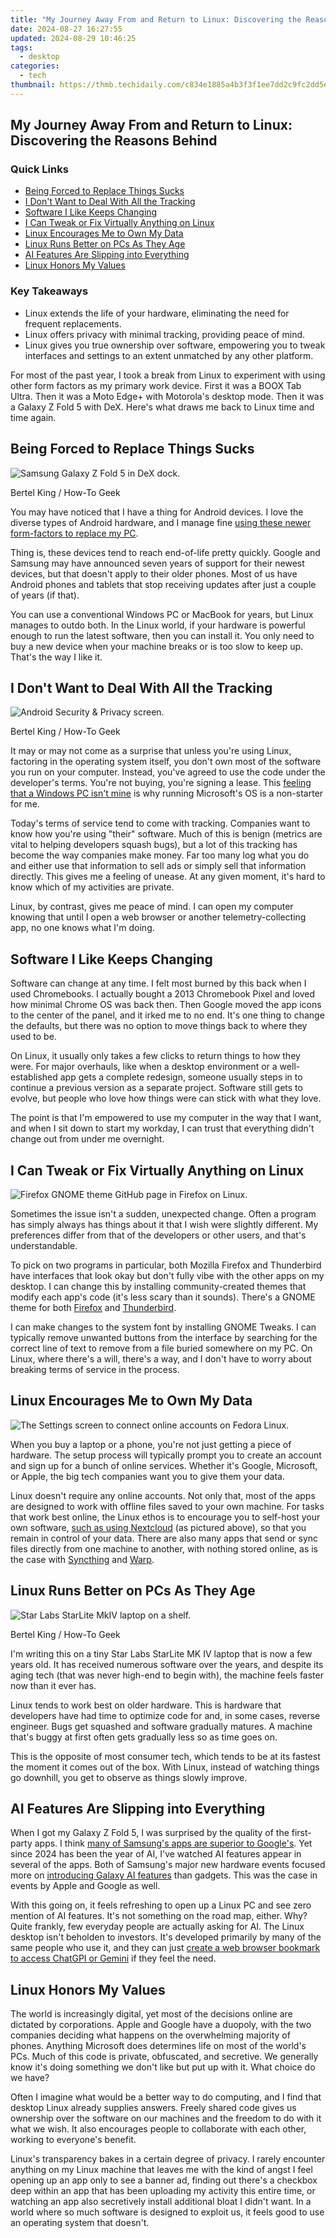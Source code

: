```yaml
---
title: "My Journey Away From and Return to Linux: Discovering the Reasons Behind"
date: 2024-08-27 16:27:55
updated: 2024-08-29 10:46:25
tags:
  - desktop
categories:
  - tech
thumbnail: https://thmb.techidaily.com/c834e1885a4b3f3f1ee7dd2c9fc2dd5ec6f5c9eaec19dd6a1d5eb489c36a841d.jpg
---
```


## My Journey Away From and Return to Linux: Discovering the Reasons Behind

### Quick Links

* [Being Forced to Replace Things Sucks](https://win-answers.techidaily.com/outriders-and-the-triumph-over-low-frames-per-second-dilemma/)
* [I Don't Want to Deal With All the Tracking](https://program-issues.techidaily.com/optimize-your-fortnite-warzone-experience-eliminating-stutters-and-enhancing-fps/)
* [Software I Like Keeps Changing](https://youtube-stream.techidaily.com/navigating-through-paid-product-evaluations-online-for-2024/)
* [I Can Tweak or Fix Virtually Anything on Linux](https://youtube-webster.techidaily.com/park-sponsorships-a-guide-to-easy-fundraising-for-budget-channels/)
* [Linux Encourages Me to Own My Data](https://snapchat-videos.techidaily.com/new-flipboard-celebs-snapchat-reels-for-2024/)
* [Linux Runs Better on PCs As They Age](https://fake-location.techidaily.com/what-is-fake-gps-location-pro-and-is-it-good-on-itel-p40-drfone-by-drfone-virtual-android/)
* [AI Features Are Slipping into Everything](https://extra-hints.techidaily.com/10-key-tips-on-how-to-design-podcast-cover-art/)
* [Linux Honors My Values](https://youtube-sure.techidaily.com/024-approved-ideal-history-streams-the-10-premier-channels-for-students-study/)

### Key Takeaways

* Linux extends the life of your hardware, eliminating the need for frequent replacements.
* Linux offers privacy with minimal tracking, providing peace of mind.
* Linux gives you true ownership over software, empowering you to tweak interfaces and settings to an extent unmatched by any other platform.

 For most of the past year, I took a break from Linux to experiment with using other form factors as my primary work device. First it was a BOOX Tab Ultra. Then it was a Moto Edge+ with Motorola's desktop mode. Then it was a Galaxy Z Fold 5 with DeX. Here's what draws me back to Linux time and time again.

##  Being Forced to Replace Things Sucks

![Samsung Galaxy Z Fold 5 in DeX dock.](https://static1.howtogeekimages.com/wordpress/wp-content/uploads/2024/03/samsung-galaxy-z-fold-5-dex-dock-1.jpg) 

Bertel King / How-To Geek

 You may have noticed that I have a thing for Android devices. I love the diverse types of Android hardware, and I manage fine [using these newer form-factors to replace my PC](https://youtube-sure.techidaily.com/into-the-world-of-chroma-keying-youtubes-guide-to-green-screens-for-2024/).

 Thing is, these devices tend to reach end-of-life pretty quickly. Google and Samsung may have announced seven years of support for their newest devices, but that doesn't apply to their older phones. Most of us have Android phones and tablets that stop receiving updates after just a couple of years (if that).

 You can use a conventional Windows PC or MacBook for years, but Linux manages to outdo both. In the Linux world, if your hardware is powerful enough to run the latest software, then you can install it. You only need to buy a new device when your machine breaks or is too slow to keep up. That's the way I like it.

##  I Don't Want to Deal With All the Tracking

![Android Security & Privacy screen.](https://static1.howtogeekimages.com/wordpress/wp-content/uploads/2024/03/android-security-privacy.jpg) 

Bertel King / How-To Geek

 It may or may not come as a surprise that unless you're using Linux, factoring in the operating system itself, you don't own most of the software you run on your computer. Instead, you've agreed to use the code under the developer's terms. You're not buying, you're signing a lease. This [feeling that a Windows PC isn't mine](https://some-approaches.techidaily.com/2024-approved-the-artisans-handbook-to-photomontage-creation/) is why running Microsoft's OS is a non-starter for me.

 Today's terms of service tend to come with tracking. Companies want to know how you're using "their" software. Much of this is benign (metrics are vital to helping developers squash bugs), but a lot of this tracking has become the way companies make money. Far too many log what you do and either use that information to sell ads or simply sell that information directly. This gives me a feeling of unease. At any given moment, it's hard to know which of my activities are private.

 Linux, by contrast, gives me peace of mind. I can open my computer knowing that until I open a web browser or another telemetry-collecting app, no one knows what I'm doing.

##  Software I Like Keeps Changing

 Software can change at any time. I felt most burned by this back when I used Chromebooks. I actually bought a 2013 Chromebook Pixel and loved how minimal Chrome OS was back then. Then Google moved the app icons to the center of the panel, and it irked me to no end. It's one thing to change the defaults, but there was no option to move things back to where they used to be.

 On Linux, it usually only takes a few clicks to return things to how they were. For major overhauls, like when a desktop environment or a well-established app gets a complete redesign, someone usually steps in to continue a previous version as a separate project. Software still gets to evolve, but people who love how things were can stick with what they love.

 The point is that I'm empowered to use my computer in the way that I want, and when I sit down to start my workday, I can trust that everything didn't change out from under me overnight.

##  I Can Tweak or Fix Virtually Anything on Linux

![Firefox GNOME theme GitHub page in Firefox on Linux.](https://static1.howtogeekimages.com/wordpress/wp-content/uploads/2024/07/screenshot-from-2024-07-31-14-30-27.png) 

 Sometimes the issue isn't a sudden, unexpected change. Often a program has simply always has things about it that I wish were slightly different. My preferences differ from that of the developers or other users, and that's understandable.

 To pick on two programs in particular, both Mozilla Firefox and Thunderbird have interfaces that look okay but don't fully vibe with the other apps on my desktop. I can change this by installing community-created themes that modify each app's code (it's less scary than it sounds). There's a GNOME theme for both [Firefox](https://github.com/rafaelmardojai/firefox-gnome-theme) and [Thunderbird](https://github.com/rafaelmardojai/thunderbird-gnome-theme).

 I can make changes to the system font by installing GNOME Tweaks. I can typically remove unwanted buttons from the interface by searching for the correct line of text to remove from a file buried somewhere on my PC. On Linux, where there's a will, there's a way, and I don't have to worry about breaking terms of service in the process.

##  Linux Encourages Me to Own My Data

![The Settings screen to connect online accounts on Fedora Linux.](https://static1.howtogeekimages.com/wordpress/wp-content/uploads/2024/07/screenshot-from-2024-07-31-15-13-15.png) 

 When you buy a laptop or a phone, you're not just getting a piece of hardware. The setup process will typically prompt you to create an account and sign up for a bunch of online services. Whether it's Google, Microsoft, or Apple, the big tech companies want you to give them your data.

 Linux doesn't require any online accounts. Not only that, most of the apps are designed to work with offline files saved to your own machine. For tasks that work best online, the Linux ethos is to encourage you to self-host your own software, [such as using Nextcloud](https://fox-http.techidaily.com/apex-artistry-best-portable-machines-for-uhd-filmmaking-for-2024/) (as pictured above), so that you remain in control of your data. There are also many apps that send or sync files directly from one machine to another, with nothing stored online, as is the case with [Syncthing](https://flathub.org/apps/me.kozec.syncthingtk) and [Warp](https://flathub.org/apps/app.drey.Warp).

##  Linux Runs Better on PCs As They Age

![Star Labs StarLite MkIV laptop on a shelf.](https://static1.howtogeekimages.com/wordpress/wp-content/uploads/wm/2024/07/1000085879.jpg) 

Bertel King / How-To Geek

 I'm writing this on a tiny Star Labs StarLite MK IV laptop that is now a few years old. It has received numerous software over the years, and despite its aging tech (that was never high-end to begin with), the machine feels faster now than it ever has.

 Linux tends to work best on older hardware. This is hardware that developers have had time to optimize code for and, in some cases, reverse engineer. Bugs get squashed and software gradually matures. A machine that's buggy at first often gets gradually less so as time goes on.

 This is the opposite of most consumer tech, which tends to be at its fastest the moment it comes out of the box. With Linux, instead of watching things go downhill, you get to observe as things slowly improve.

##  AI Features Are Slipping into Everything

 When I got my Galaxy Z Fold 5, I was surprised by the quality of the first-party apps. I think [many of Samsung's apps are superior to Google's](https://extra-hints.techidaily.com/new-an-examination-of-photoshops-anti-shake-capabilities/). Yet since 2024 has been the year of AI, I've watched AI features appear in several of the apps. Both of Samsung's major new hardware events focused more on [introducing Galaxy AI features](https://instagram-video-recordings.techidaily.com/updated-2024-approved-elevate-your-content-game-with-these-instagram-story-tips/) than gadgets. This was the case in events by Apple and Google as well.

 With this going on, it feels refreshing to open up a Linux PC and see zero mention of AI features. It's not something on the road map, either. Why? Quite frankly, few everyday people are actually asking for AI. The Linux desktop isn't beholden to investors. It's developed primarily by many of the same people who use it, and they can just [create a web browser bookmark to access ChatGPI or Gemini](https://win-solutions.techidaily.com/how-to-resolve-non-responsive-battlenet-launcher-on-windows-pcs/) if they feel the need.

##  Linux Honors My Values

 The world is increasingly digital, yet most of the decisions online are dictated by corporations. Apple and Google have a duopoly, with the two companies deciding what happens on the overwhelming majority of phones. Anything Microsoft does determines life on most of the world's PCs. Much of this code is private, obfuscated, and secretive. We generally know it's doing something we don't like but put up with it. What choice do we have?

 Often I imagine what would be a better way to do computing, and I find that desktop Linux already supplies answers. Freely shared code gives us ownership over the software on our machines and the freedom to do with it what we wish. It also encourages people to collaborate with each other, working to everyone's benefit.

 Linux's transparency bakes in a certain degree of privacy. I rarely encounter anything on my Linux machine that leaves me with the kind of angst I feel opening up an app only to see a banner ad, finding out there's a checkbox deep within an app that has been uploading my activity this entire time, or watching an app also secretively install additional bloat I didn't want. In a world where so much software is designed to exploit us, it feels good to use an operating system that doesn't.

<ins class="adsbygoogle"
     style="display:block"
     data-ad-format="autorelaxed"
     data-ad-client="ca-pub-7571918770474297"
     data-ad-slot="1223367746"></ins>



<ins class="adsbygoogle"
     style="display:block"
     data-ad-client="ca-pub-7571918770474297"
     data-ad-slot="8358498916"
     data-ad-format="auto"
     data-full-width-responsive="true"></ins>
